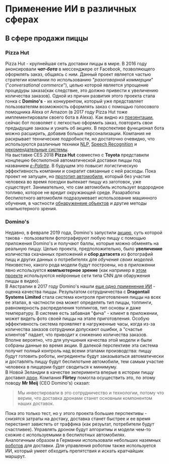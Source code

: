 # Применение ИИ в различных сферах
## В сфере продажи пиццы
### Pizza Hut
Pizza Hut - крупнейшая сеть доставки пиццы в мире.
В 2016 году анонсировали **_чат-бота_** в мессенджере от Facebook, позволяющего оформлять заказ, общаясь с ним. 
Данный проект является частью стратегии компании по использованию "_разоговорной коммерции_" ("_conversational commerce_"), целью которой является упрощение процедуры заказа(как следствие, это должно привести к увеличению количества заказов).
Одной из причин развития этого проекта стала гонка с **Domino's** - их конкурентом, который уже представляет пользователям возможность оформлять заказ с помощью голосового помощника Alexa от Amazon (в 2017 году Pizza Hut тоже имплементировали своего бота в Alexa).
Как видно из [презентации](https://youtu.be/9tnrd2Fim4w?t=423), сейчас бот позволяет с легкостью оформить заказ, повторить свои предыдущие заказы и узнать об акциях. 
В перспективе функционал бота можно расширить, добавив больше персонализации. Компания не раскрывает технические подробности, но достаточно очевидно, что используются различные техники [NLP](https://en.wikipedia.org/wiki/Natural_language_processing), [Speech Recognition](https://en.wikipedia.org/wiki/Speech_recognition) и [рекомендательные системы](https://ru.wikipedia.org/wiki/%D0%A0%D0%B5%D0%BA%D0%BE%D0%BC%D0%B5%D0%BD%D0%B4%D0%B0%D1%82%D0%B5%D0%BB%D1%8C%D0%BD%D0%B0%D1%8F_%D1%81%D0%B8%D1%81%D1%82%D0%B5%D0%BC%D0%B0).  
На выставке CES 2018 **Pizza Hut** совместно с **Toyota** представили концпецию беспилотной автоматической доставки пиццы под названием [_e-Palette_](http://blog.pizzahut.com/pizza-hut-forges-global-alliance-toyota-explore-fully-autonomous-delivery-vehicles/). 
В будущем это повысит логистическую эффективность компании и сократит связанные с ней расходы.
Пока проект не запущен, но [прототип автомобиля](https://youtu.be/hxHR8FU_khI), который без участия человека во время поездки выпекает пиццу из заготовок, уже существует. Занимательно, что сам автомобиль использует водородное топливо, которое не вредит окружающей среде.
Разаработка беспилотного автомобиля подразумевает использование машинного обучения, в частности [обнаруженеие объектов](https://en.wikipedia.org/wiki/Object_detection) и другие методы компьютерного зрения.
### Domino's 
Недавно, в феврале 2019 года, Domino's запустили [акцию](https://www.precisionag.com/industry-news/dominos-pizza-new-artificial-intelligence-play-demonstrates-datas-immense-value/), суть которой такова - пользователи фотографируют любую пиццу с помощью приложения Domino's и получают баллы, которые можно обменять на реальную пиццу. 
Целью проекта, предположительно, было **увеличение** количества скачанных приложений и **сбор датасета** из фотографий пицц и других данных о потребителях _для обучения своих моделей_.
Неизвестно, какого рода модели будут построены, но в приложенни явно используется **компьютерное зрение** (как например в [этом проекте](https://github.com/tharindu-bandara/deep-video-detection-pizza) используются нейронные сети типа CNN для обаружения пиццы в видео).  
В Австралии в 2017 году Domino's нашли [еще одно применение ИИ](https://newsroom.dominos.com.au/home/2017/12/27/say-cheese-dominos-new-ai-camera-technology-helps-solve-customers-number-one-frustration) - оценка качества пиццы.
Результатом сотрудничества с **Dragontail Systems Limited** стала система контроля приготовления пиццы на всех ее этапах, в частности она может определять тип пиццы, топпинги, равномерность распределения топпингов, тип основы и даже температуру.
В системе есть забавная "фича" - клиент в приложении, может видеть фото своей пиццы на этапе приготовления.
Особую эффективность система проявляет в нагруженные часы, когда из-за количества заказов сотрудники допускают ошибки, а "счастье клиентов" падает, что приводит к снижению количества заказов.
Вполне вероятно, что для улучшения качества этой модели и были собраны данные во время акции.
В далекой перспективе эта система получит полный контроль над всеми этапами производства: пиццу будут готовить роботы, ингредиенты будут заказываться автоматически и доставлять пиццу будут беспилотыне автомобили, тем самым участие человека в пиццерии будет сводиться к минимуму.  
В Новой Зеландии в качестве экперимента вперые в истории пиццу доставил [дрон](https://www.cnbc.com/2016/11/16/dominos-has-delivered-the-worlds-first-ever-pizza-by-drone-to-a-new-zealand-couple.html).
Компания **Flirtey** помогла осуществить это, по этому поводу **Mr Meij** (CEO Domino's) сказал:
> Мы инвестировали в это сотрудничество и технологии, потому что верим, что доставка дронами станет основным компонентом наших доставок.

Пока это только тест, но у этого проекта большие перспективы - снизятся затраты на достаку, доставка станет быстрее и ее время перестанет завистеть от траффика (как резуьтат, потребители будут счастливее).
Управлять дроном будут алгоритмы и модели чем-то схожие с используемыми в беспилотных автомобилях.  
Аналогичным образом в Германии использовали небольших наземных [роботов](https://www.zdnet.com/article/dominos-autonomous-vehicle-pizza-delivery-now-live-in-germany/) для доставки. 
Для управления роботом также используется ИИ, который умеет обходить препятствия и искать кратчайшик маршрут. 
